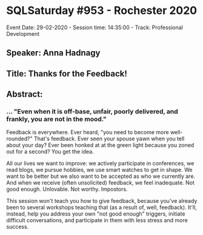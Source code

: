 # SQLSaturday #953 - Rochester 2020
Event Date: 29-02-2020 - Session time: 14:35:00 - Track: Professional Development
## Speaker: Anna Hadnagy
## Title: Thanks for the Feedback!
## Abstract:
### ... "Even when it is off-base, unfair, poorly delivered, and frankly, you are not in the mood."

Feedback is everywhere. Ever heard, "you need to become more well-rounded?" That's feedback. Ever seen your spouse yawn when you tell about your day? Ever been honked at at the green light because you zoned out for a second? You get the idea. 

All our lives we want to improve: we actively participate in conferences, we read blogs, we pursue hobbies, we use smart watches to get in shape. We want to be better but we also want to be accepted as who we currently are. And when we receive (often unsolicited) feedback, we feel inadequate. Not good enough. Unlovable. Not worthy. Impostors. 

This session won't teach you how to give feedback, because you've already been to several workshops teaching that (as a result of, well, feedback). It'll, instead, help you address your own "not good enough" triggers, initiate difficult conversations, and participate in them with less stress and more success.
